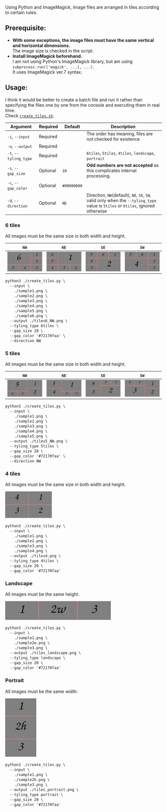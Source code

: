 Using Python and ImageMagick, image files are arranged in tiles according to certain rules.

## Prerequisite:

- **With some exceptions, the image files must have the same vertical and horizontal dimensions.**  
The image size is checked in the script.
- **Install ImageMagick beforehand.**  
I am not using Python's ImageMagick library, but am using `subprocess.run(['magick', ...], ...)`.  
It uses ImageMagick ver.7 syntax.


## Usage:

I think it would be better to create a batch file and run it rather than specifying the files one by one from the console and executing them in real time.  
Check [`create_tiles.sh`](./create_tiles.sh).

|Argument|Required|Default|Description|
|---|---|---|---|
|`-i`, `--input`|Required||The order has meaning, files are not checked for existence|
|`-o`, `--output`|Required|||
|`-t`, `--tyling_type`|Required||`6tiles`, `5tiles`, `4tiles`, `landscape`, `portrait`|
|`-s`, `--gap_size`|Optional|`10`|**Odd numbers are not accepted** as this complicates internal processing.|
|`-c`, `--gap_color`|Optional|`#00000000`||
|`-d`, `--direction`|Optional|`NE`|Direction, `NW`(default), `NE`, `SE`, `SW`, valid only when the `--tyling_type` value is `5tiles` or `6tiles`, ignored otherwise|


### 6 tiles

All images must be the same size in both width and height.

|`NW`|`NE`|`SE`|`SW`|
|--|--|--|--|
|<img src="./samples/tiles6_NW.png" width="150">|<img src="./samples/tiles6_NE.png" width="150">|<img src="./samples/tiles6_SE.png" width="150">|<img src="./samples/tiles6_SW.png" width="150">|

```
python3 ./create_tiles.py \
  --input \
    ./sample1.png \
    ./sample2.png \
    ./sample3.png \
    ./sample4.png \
    ./sample5.png \
    ./sample6.png \
  --output ./tiles6_NW.png \
  --tyling_type 6tiles \
  --gap_size 20 \
  --gap_color '#72170faa' \
  --direction NW
```


### 5 tiles

All images must be the same size in both width and height.

|`NW`|`NE`|`SE`|`SW`|
|--|--|--|--|
|<img src="./samples/tiles5_NW.png" width="150">|<img src="./samples/tiles5_NE.png" width="150">|<img src="./samples/tiles5_SE.png" width="150">|<img src="./samples/tiles5_SW.png" width="150">|

```
python3 ./create_tiles.py \
  --input \
    ./sample1.png \
    ./sample2.png \
    ./sample3.png \
    ./sample4.png \
    ./sample5.png \
  --output ./tiles5_NW.png \
  --tyling_type 5tiles \
  --gap_size 20 \
  --gap_color '#72170faa' \
  --direction NW
```


### 4 tiles

All images must be the same size in both width and height.

<img src="./samples/tiles4.png" width="150">

```
python3 ./create_tiles.py \
  --input \
    ./sample1.png \
    ./sample2.png \
    ./sample3.png \
    ./sample4.png \
  --output ./tiles4.png \
  --tyling_type 4tiles \
  --gap_size 20 \
  --gap_color '#72170faa'
```


### Landscape

All images must be the same height.

<img src="./samples/tiles_landscape.png" height="60">

```
python3 ./create_tiles.py \
  --input \
    ./sample1.png \
    ./sample2w.png \
    ./sample3.png \
  --output ./tiles_landscape.png \
  --tyling_type landscape \
  --gap_size 20 \
  --gap_color '#72170faa'
```


### Portrait

All images must be the same width.

<img src="./samples/tiles_portrait.png" width="100">

```
python3 ./create_tiles.py \
  --input \
    ./sample1.png \
    ./sample2h.png \
    ./sample3.png \
  --output ./tiles_portrait.png \
  --tyling_type portrait \
  --gap_size 20 \
  --gap_color '#72170faa'
```


<!-- -->
